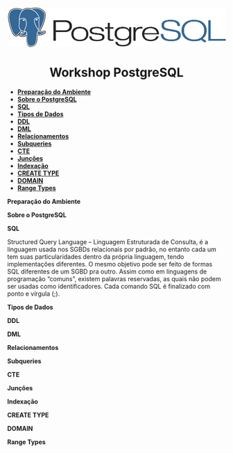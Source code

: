 <p align="center">
<img src="img/pg.png" />
<h1 align="center">Workshop PostgreSQL</h1>
</p>




 * [**Preparação do Ambiente**](#preparacao)
 * [**Sobre o PostgreSQL**](#pg)
 * [**SQL**](#sql)
 * [**Tipos de Dados**](#types)
 * [**DDL**](#ddl)
 * [**DML**](#dml)
 * [**Relacionamentos**](#relacionamentos)
 * [**Subqueries**](#subqueries)
 * [**CTE**](#cte)
 * [**Junções**](#juncoes)
 * [**Indexação**](#index)
 * [**CREATE TYPE**](#c_type)
 * [**DOMAIN**](#domain)
 * [**Range Types**](#range)

 

**Preparação do Ambiente**<a id="preparacao"></a><p /> 
**Sobre o PostgreSQL**<a id="pg"></a><p />
**SQL**<a id="sql"></a><p />
Structured Query Language – Linguagem Estruturada de Consulta, é a
linguagem usada nos SGBDs relacionais por padrão, no entanto cada um tem suas particularidades
dentro da própria linguagem, tendo implementações diferentes.
O mesmo objetivo pode ser feito de formas SQL diferentes de um SGBD pra outro.
Assim como em linguagens de programação “comuns”, existem palavras
reservadas, as quais não podem ser usadas como identificadores.
Cada comando SQL é finalizado com ponto e vírgula (;).


**Tipos de Dados**<a id="types"></a><p />
**DDL**<a id="ddl"></a><p />
**DML**<a id="dml"></a><p />
**Relacionamentos**<a id="relacionamentos"></a><p />
 **Subqueries**<a id="subqueries"></a><p />
**CTE**<a id="cte"></a><p />
**Junções**<a id="juncoes"></a><p />
**Indexação**<a id="index"></a><p />
**CREATE TYPE**<a id="c_type"></a><p />
**DOMAIN**<a id="domain"></a><p />
**Range Types**<a id="range"></a><p />

